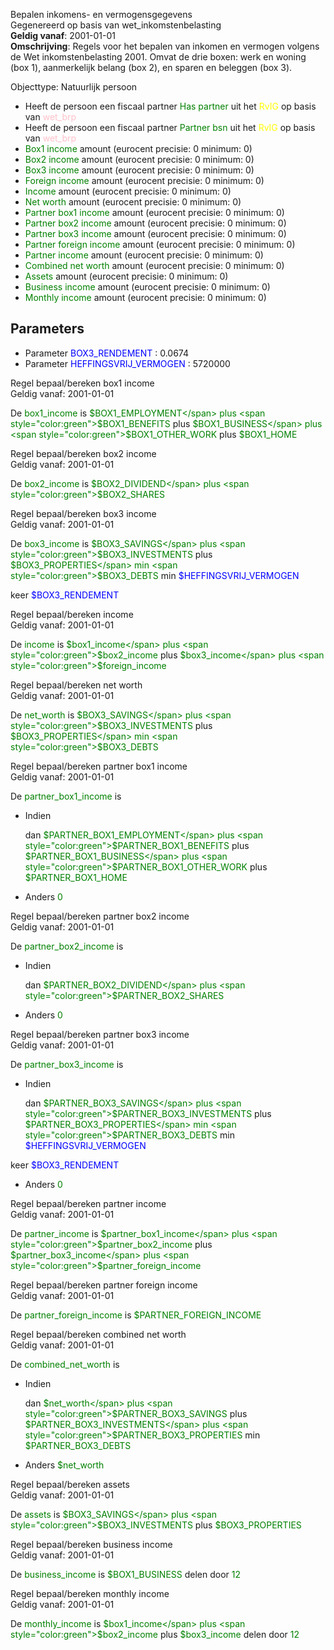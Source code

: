 Bepalen inkomens- en vermogensgegevens \
Gegenereerd op basis van wet_inkomstenbelasting \
**Geldig vanaf**: 2001-01-01 \
**Omschrijving**: Regels voor het bepalen van inkomen en vermogen volgens de Wet inkomstenbelasting 2001. Omvat de drie boxen: werk en woning (box 1), aanmerkelijk belang (box 2), en sparen en beleggen (box 3).


Objecttype: Natuurlijk persoon
- Heeft de persoon een fiscaal partner <span style="color:green">Has partner</span> uit het <span style="color:yellow"> RvIG </span> op basis van <span style="color:pink"> wet_brp </span>
- Heeft de persoon een fiscaal partner <span style="color:green">Partner bsn</span> uit het <span style="color:yellow"> RvIG </span> op basis van <span style="color:pink"> wet_brp </span>
- <span style="color:green">Box1 income</span> amount (eurocent precisie: 0 minimum: 0)
- <span style="color:green">Box2 income</span> amount (eurocent precisie: 0 minimum: 0)
- <span style="color:green">Box3 income</span> amount (eurocent precisie: 0 minimum: 0)
- <span style="color:green">Foreign income</span> amount (eurocent precisie: 0 minimum: 0)
- <span style="color:green">Income</span> amount (eurocent precisie: 0 minimum: 0)
- <span style="color:green">Net worth</span> amount (eurocent precisie: 0 minimum: 0)
- <span style="color:green">Partner box1 income</span> amount (eurocent precisie: 0 minimum: 0)
- <span style="color:green">Partner box2 income</span> amount (eurocent precisie: 0 minimum: 0)
- <span style="color:green">Partner box3 income</span> amount (eurocent precisie: 0 minimum: 0)
- <span style="color:green">Partner foreign income</span> amount (eurocent precisie: 0 minimum: 0)
- <span style="color:green">Partner income</span> amount (eurocent precisie: 0 minimum: 0)
- <span style="color:green">Combined net worth</span> amount (eurocent precisie: 0 minimum: 0)
- <span style="color:green">Assets</span> amount (eurocent precisie: 0 minimum: 0)
- <span style="color:green">Business income</span> amount (eurocent precisie: 0 minimum: 0)
- <span style="color:green">Monthly income</span> amount (eurocent precisie: 0 minimum: 0)

## Parameters ##
- Parameter <span style="color:blue">BOX3_RENDEMENT</span> : 0.0674
- Parameter <span style="color:blue">HEFFINGSVRIJ_VERMOGEN</span> : 5720000


Regel bepaal/bereken box1 income \
Geldig vanaf: 2001-01-01

De <span style="color: green">box1_income</span> is
<span style="color:green">$BOX1_EMPLOYMENT</span> plus <span style="color:green">$BOX1_BENEFITS</span> plus <span style="color:green">$BOX1_BUSINESS</span> plus <span style="color:green">$BOX1_OTHER_WORK</span> plus <span style="color:green">$BOX1_HOME</span>

Regel bepaal/bereken box2 income \
Geldig vanaf: 2001-01-01

De <span style="color: green">box2_income</span> is
<span style="color:green">$BOX2_DIVIDEND</span> plus <span style="color:green">$BOX2_SHARES</span>

Regel bepaal/bereken box3 income \
Geldig vanaf: 2001-01-01

De <span style="color: green">box3_income</span> is
<span style="color:green">$BOX3_SAVINGS</span> plus <span style="color:green">$BOX3_INVESTMENTS</span> plus <span style="color:green">$BOX3_PROPERTIES</span>
 min <span style="color:green">$BOX3_DEBTS</span> min <span style="color:blue">$HEFFINGSVRIJ_VERMOGEN</span>

 keer <span style="color:blue">$BOX3_RENDEMENT</span>

Regel bepaal/bereken income \
Geldig vanaf: 2001-01-01

De <span style="color: green">income</span> is
<span style="color:green">$box1_income</span> plus <span style="color:green">$box2_income</span> plus <span style="color:green">$box3_income</span> plus <span style="color:green">$foreign_income</span>

Regel bepaal/bereken net worth \
Geldig vanaf: 2001-01-01

De <span style="color: green">net_worth</span> is
<span style="color:green">$BOX3_SAVINGS</span> plus <span style="color:green">$BOX3_INVESTMENTS</span> plus <span style="color:green">$BOX3_PROPERTIES</span>
 min <span style="color:green">$BOX3_DEBTS</span>

Regel bepaal/bereken partner box1 income \
Geldig vanaf: 2001-01-01

De <span style="color: green">partner_box1_income</span> is

  - Indien

    dan <span style="color:green">$PARTNER_BOX1_EMPLOYMENT</span> plus <span style="color:green">$PARTNER_BOX1_BENEFITS</span> plus <span style="color:green">$PARTNER_BOX1_BUSINESS</span> plus <span style="color:green">$PARTNER_BOX1_OTHER_WORK</span> plus <span style="color:green">$PARTNER_BOX1_HOME</span>


  - Anders <span style="color:green">0</span>




Regel bepaal/bereken partner box2 income \
Geldig vanaf: 2001-01-01

De <span style="color: green">partner_box2_income</span> is

  - Indien

    dan <span style="color:green">$PARTNER_BOX2_DIVIDEND</span> plus <span style="color:green">$PARTNER_BOX2_SHARES</span>


  - Anders <span style="color:green">0</span>




Regel bepaal/bereken partner box3 income \
Geldig vanaf: 2001-01-01

De <span style="color: green">partner_box3_income</span> is

  - Indien

    dan <span style="color:green">$PARTNER_BOX3_SAVINGS</span> plus <span style="color:green">$PARTNER_BOX3_INVESTMENTS</span> plus <span style="color:green">$PARTNER_BOX3_PROPERTIES</span>
   min <span style="color:green">$PARTNER_BOX3_DEBTS</span> min <span style="color:blue">$HEFFINGSVRIJ_VERMOGEN</span>

   keer <span style="color:blue">$BOX3_RENDEMENT</span>


  - Anders <span style="color:green">0</span>



Regel bepaal/bereken partner income \
Geldig vanaf: 2001-01-01

De <span style="color: green">partner_income</span> is
<span style="color:green">$partner_box1_income</span> plus <span style="color:green">$partner_box2_income</span> plus <span style="color:green">$partner_box3_income</span> plus <span style="color:green">$partner_foreign_income</span>

Regel bepaal/bereken partner foreign income \
Geldig vanaf: 2001-01-01

De <span style="color: green">partner_foreign_income</span> is
<span style="color:green">$PARTNER_FOREIGN_INCOME</span>

Regel bepaal/bereken combined net worth \
Geldig vanaf: 2001-01-01

De <span style="color: green">combined_net_worth</span> is

  - Indien

    dan <span style="color:green">$net_worth</span> plus <span style="color:green">$PARTNER_BOX3_SAVINGS</span> plus <span style="color:green">$PARTNER_BOX3_INVESTMENTS</span> plus <span style="color:green">$PARTNER_BOX3_PROPERTIES</span>
   min <span style="color:green">$PARTNER_BOX3_DEBTS</span>



  - Anders <span style="color:green">$net_worth</span>



Regel bepaal/bereken assets \
Geldig vanaf: 2001-01-01

De <span style="color: green">assets</span> is
<span style="color:green">$BOX3_SAVINGS</span> plus <span style="color:green">$BOX3_INVESTMENTS</span> plus <span style="color:green">$BOX3_PROPERTIES</span>

Regel bepaal/bereken business income \
Geldig vanaf: 2001-01-01

De <span style="color: green">business_income</span> is
<span style="color:green">$BOX1_BUSINESS</span> delen door <span style="color:green">12</span>

Regel bepaal/bereken monthly income \
Geldig vanaf: 2001-01-01

De <span style="color: green">monthly_income</span> is
<span style="color:green">$box1_income</span> plus <span style="color:green">$box2_income</span> plus <span style="color:green">$box3_income</span>
 delen door <span style="color:green">12</span>
